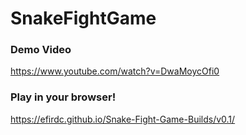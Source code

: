 # SnakeFightGame

### Demo Video
https://www.youtube.com/watch?v=DwaMoycOfi0

### Play in your browser!
https://efirdc.github.io/Snake-Fight-Game-Builds/v0.1/


